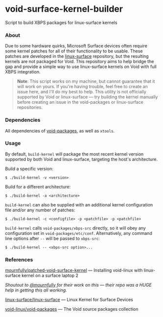 # void-surface-kernel-builder
Script to build XBPS packages for linux-surface kernels

### About
Due to some hardware quirks, Microsoft Surface devices often require some kernel
patches for all of their functionality to be usable. These patches are developed
in the [linux-surface](https://github.com/linux-surface/linux-surface) 
repository, but the resulting kernels are not packaged for Void. This repository 
aims to help bridge the gap and provide a simple way to use linux-surface 
kernels on Void with full XBPS integration.

> **Note**: This script works on my machine, but cannot guarantee that it will 
> work on yours. If you're having trouble, feel free to create an issue here, 
> and I'll do my best to help. This utility is not officially supported by Void 
> or linux-surface — try building the kernel manually before creating an issue 
> in the void-packages or linux-surface repositories.

### Dependencies
All dependencies of 
[void-packages](https://github.com/void-linux/void-packages), as well as 
`xtools`.

### Usage
By default, `build-kernel` will package the most recent kernel version supported 
by both Void and linux-surface, targeting the host's architecture. 

Build a specific version:

`$ ./build-kernel -v <version>`

Build for a different architecture:

`$ ./build-kernel -a <architecture>`

`build-kernel` can also be supplied with an additional kernel configuration file 
and/or any number of patches:

`$ ./build-kernel -c <configfile> -p <patchfile> -p <patchfile>`

`build-kernel` calls `void-packages/xbps-src` directly, so it will obey any 
configuration set in `void-packages/etc/conf`. Alternatively, any command line 
options after `--` will be passed to `xbps-src`:

`$ ./build-kernel -- <xbps-src option>...`

### References
[mournfully/patched-void-surface-kernel](https://github.com/mournfully/patched-void-surface-kernel) — 
Installing void-linux with linux-surface kernel on a surface laptop 2

*Shoutout to [@mournfully](https://github.com/mournfully) for their work on this 
— their repo was a HUGE help in getting this all working.*

[linux-surface/linux-surface](https://github.com/linux-surface/linux-surface) —
Linux Kernel for Surface Devices

[void-linux/void-packages](https://github.com/void-linux/void-packages) — The 
Void source packages collection
